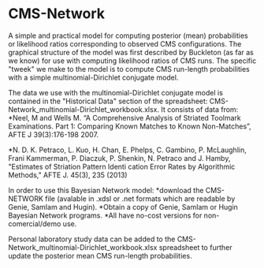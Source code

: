 # CMS-Network 

A simple and practical model for computing posterior (mean)
probabilities or likelihood ratios corresponding to observed CMS configurations. The
graphical structure of the model was first described by Buckleton (as far as
we know) for use with computing likelihood ratios of CMS runs. The
specific "tweek" we make to the model is to compute CMS run-length
probabilities with a simple multinomial-Dirichlet conjugate model.

The data we use with the multinomial-Dirichlet conjugate model is
contained in the "Historical Data" section of the spreadsheet:
CMS-Network_multinomial-Dirichlet_workbook.xlsx. It consists of data
from:
*Neel, M and Wells M. “A Comprehensive Analysis of Striated Toolmark Examinations. Part 1: Comparing Known Matches to Known Non-Matches”, AFTE J 39(3):176-198 2007.

*N. D. K. Petraco, L. Kuo, H. Chan, E. Phelps, C. Gambino,
P. McLaughlin, Frani Kammerman,
P. Diaczuk, P. Shenkin, N. Petraco and J. Hamby, "Estimates of
Striation Pattern Identi cation Error Rates by Algorithmic Methods," AFTE J. 45(3), 235 (2013)

In order to use this Bayesian Network model:
*download the CMS-NETWORK file (avalable in .xdsl or .net formats
which are readable by Genie, SamIam and Hugin).
*Obtain a copy of Genie, SamIam or Hugin Bayesian Network programs.
	*All have no-cost versions for non-comercial/demo use.

Personal laboratory study data can be added to the
CMS-Network_multinomial-Dirichlet_workbook.xlsx spreadsheet to further
update the posterior mean CMS run-length probabilities.
